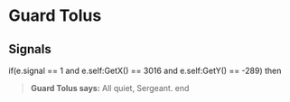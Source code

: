 # Guard Tolus
## Signals

if(e.signal == 1 and e.self:GetX() == 3016 and e.self:GetY() == -289) then


>**Guard Tolus says:** All quiet, Sergeant.
end
